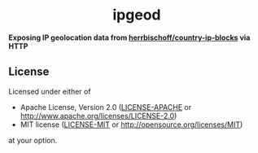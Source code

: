 <p align="center">
  <h1 align="center">ipgeod</h1>
</p>

**Exposing IP geolocation data from [herrbischoff/country-ip-blocks](https://github.com/herrbischoff/country-ip-blocks) via HTTP**

## License

Licensed under either of

- Apache License, Version 2.0 ([LICENSE-APACHE](./LICENSE-APACHE) or <http://www.apache.org/licenses/LICENSE-2.0>)
- MIT license ([LICENSE-MIT](./LICENSE-MIT) or <http://opensource.org/licenses/MIT>)

at your option.
